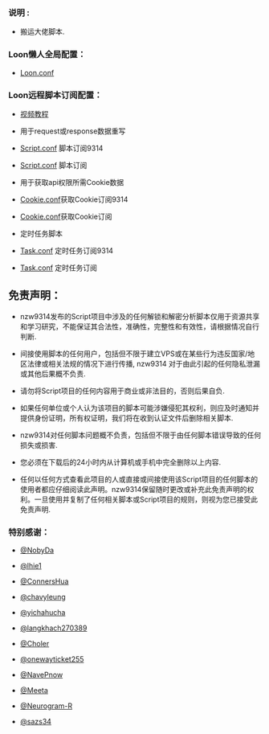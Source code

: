 ### 说明 :

* 搬运大佬脚本.

### Loon懒人全局配置：

* [Loon.conf](https://raw.githubusercontent.com/512js/hy/master/Loon.conf)


### Loon远程脚本订阅配置：
* [视频教程](https://youtu.be/F1BEgma4xYA)

* 用于request或response数据重写
* [Script.conf](https://raw.githubusercontent.com/nzw9314/Loon/master/Script.conf) 脚本订阅9314
* [Script.conf](https://raw.githubusercontent.com/512js/hy/master/Loon/Script.conf) 脚本订阅

* 用于获取api权限所需Cookie数据
* [Cookie.conf](https://raw.githubusercontent.com/nzw9314/Loon/master/Cookie.conf)获取Cookie订阅9314
* [Cookie.conf](https://raw.githubusercontent.com/512js/hy/master/Loon/Cookie.conf)获取Cookie订阅

* 定时任务脚本
* [Task.conf](https://raw.githubusercontent.com/nzw9314/Loon/master/Task.conf) 定时任务订阅9314
* [Task.conf](https://raw.githubusercontent.com/512js/hy/master/Loon/Task.conf) 定时任务订阅


## 免责声明：

* nzw9314发布的Script项目中涉及的任何解锁和解密分析脚本仅用于资源共享和学习研究，不能保证其合法性，准确性，完整性和有效性，请根据情况自行判断.

* 间接使用脚本的任何用户，包括但不限于建立VPS或在某些行为违反国家/地区法律或相关法规的情况下进行传播, nzw9314 对于由此引起的任何隐私泄漏或其他后果概不负责.

* 请勿将Script项目的任何内容用于商业或非法目的，否则后果自负.

* 如果任何单位或个人认为该项目的脚本可能涉嫌侵犯其权利，则应及时通知并提供身份证明，所有权证明，我们将在收到认证文件后删除相关脚本.

* nzw9314对任何脚本问题概不负责，包括但不限于由任何脚本错误导致的任何损失或损害.

* 您必须在下载后的24小时内从计算机或手机中完全删除以上内容.

* 任何以任何方式查看此项目的人或直接或间接使用该Script项目的任何脚本的使用者都应仔细阅读此声明。nzw9314保留随时更改或补充此免责声明的权利。一旦使用并复制了任何相关脚本或Script项目的规则，则视为您已接受此免责声明.

### 特别感谢：
* [@NobyDa](https://github.com/NobyDa)

* [@lhie1](https://github.com/lhie1)

* [@ConnersHua](https://github.com/ConnersHua)

* [@chavyleung](https://github.com/chavyleung)

* [@yichahucha](https://github.com/yichahucha)

* [@langkhach270389](https://github.com/langkhach270389)

* [@Choler](https://github.com/Choler)

* [@onewayticket255](https://github.com/onewayticket255)

* [@NavePnow](https://github.com/NavePnow)

* [@Meeta](https://github.com/MeetaGit)

* [@Neurogram-R](https://github.com/Neurogram-R)

* [@sazs34](https://github.com/sazs34)
